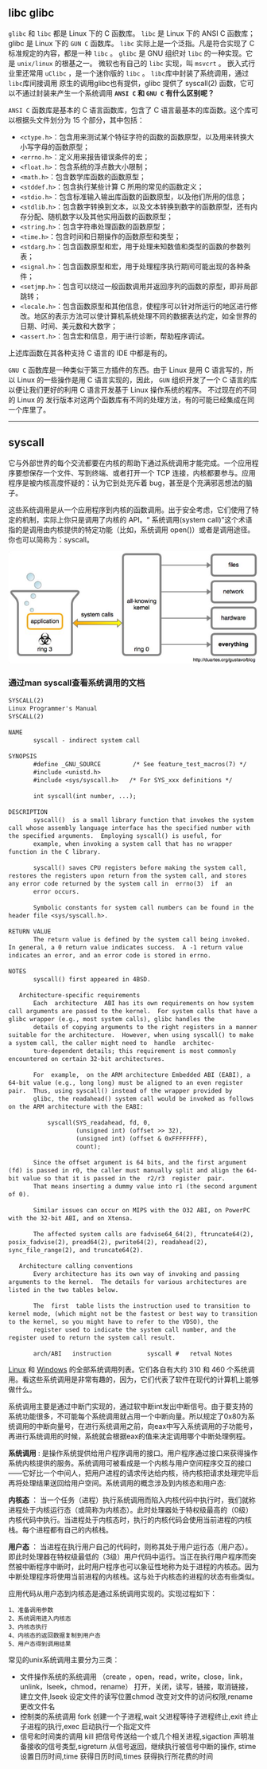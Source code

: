 ## libc glibc

`glibc` 和 `libc` 都是 Linux 下的 C 函数库。
`libc` 是 Linux 下的 ANSI C 函数库；glibc 是 Linux 下的 `GUN C` 函数库。
`libc` 实际上是一个泛指。凡是符合实现了 C 标准规定的内容，都是一种 `libc` 。
`glibc` 是 GNU 组织对 `libc` 的一种实现。它是 `unix/linux` 的根基之一。
微软也有自己的 `libc` 实现，叫 `msvcrt` 。
嵌入式行业里还常用 `uClibc` ，是一个迷你版的 `libc` 。
`libc`库中封装了系统调用，通过`libc`库间接调用 
原生的调用glibc也有提供，glibc 提供了 syscall(2) 函数，它可以不通过封装来产生一个系统调用
**`ANSI C` 和 `GNU C` 有什么区别呢？**

`ANSI C` 函数库是基本的 C 语言函数库，包含了 C 语言最基本的库函数。这个库可以根据头文件划分为 15 个部分，其中包括：
* `<ctype.h>`：包含用来测试某个特征字符的函数的函数原型，以及用来转换大小写字母的函数原型；
* `<errno.h>`：定义用来报告错误条件的宏；
* `<float.h>`：包含系统的浮点数大小限制；
* `<math.h>`：包含数学库函数的函数原型；
* `<stddef.h>`：包含执行某些计算 C 所用的常见的函数定义；
* `<stdio.h>`：包含标准输入输出库函数的函数原型，以及他们所用的信息；
* `<stdlib.h>`：包含数字转换到文本，以及文本转换到数字的函数原型，还有内存分配、随机数字以及其他实用函数的函数原型；
* `<string.h>`：包含字符串处理函数的函数原型；
* `<time.h>`：包含时间和日期操作的函数原型和类型；
* `<stdarg.h>`：包含函数原型和宏，用于处理未知数值和类型的函数的参数列表；
* `<signal.h>`：包含函数原型和宏，用于处理程序执行期间可能出现的各种条件；
* `<setjmp.h>`：包含可以绕过一般函数调用并返回序列的函数的原型，即非局部跳转；
* `<locale.h>`：包含函数原型和其他信息，使程序可以针对所运行的地区进行修改。地区的表示方法可以使计算机系统处理不同的数据表达约定，如全世界的日期、时间、美元数和大数字；
* `<assert.h>`：包含宏和信息，用于进行诊断，帮助程序调试。

上述库函数在其各种支持 C 语言的 IDE 中都是有的。

`GNU C` 函数库是一种类似于第三方插件的东西。由于 Linux 是用 C 语言写的，所以 Linux 的一些操作是用 C 语言实现的，因此，
`GUN` 组织开发了一个 C 语言的库 以便让我们更好的利用 C 语言开发基于 Linux 操作系统的程序。 不过现在的不同的 Linux 的
发行版本对这两个函数库有不同的处理方法，有的可能已经集成在同一个库里了。


----

## syscall
它与外部世界的每个交流都要在内核的帮助下通过系统调用才能完成。一个应用程序要想保存一个文件、写到终端、或者打开一个 TCP 连接，内核都要参与。应用程序是被内核高度怀疑的：认为它到处充斥着 bug，甚至是个充满邪恶想法的脑子。

这些系统调用是从一个应用程序到内核的函数调用。出于安全考虑，它们使用了特定的机制，实际上你只是调用了内核的 API。“ 系统调用(system call)”这个术语指的是调用由内核提供的特定功能（比如，系统调用 open()）或者是调用途径。你也可以简称为：syscall。

![syscall.jpeg](syscall.jpeg)

### 通过man syscall查看系统调用的文档
```shell
SYSCALL(2)                                                                             Linux Programmer's Manual                                                                             SYSCALL(2)

NAME
       syscall - indirect system call

SYNOPSIS
       #define _GNU_SOURCE         /* See feature_test_macros(7) */
       #include <unistd.h>
       #include <sys/syscall.h>   /* For SYS_xxx definitions */

       int syscall(int number, ...);

DESCRIPTION
       syscall()  is a small library function that invokes the system call whose assembly language interface has the specified number with the specified arguments.  Employing syscall() is useful, for
       example, when invoking a system call that has no wrapper function in the C library.

       syscall() saves CPU registers before making the system call, restores the registers upon return from the system call, and stores any error code returned by the system call in  errno(3)  if  an
       error occurs.

       Symbolic constants for system call numbers can be found in the header file <sys/syscall.h>.

RETURN VALUE
       The return value is defined by the system call being invoked.  In general, a 0 return value indicates success.  A -1 return value indicates an error, and an error code is stored in errno.

NOTES
       syscall() first appeared in 4BSD.

   Architecture-specific requirements
       Each  architecture  ABI has its own requirements on how system call arguments are passed to the kernel.  For system calls that have a glibc wrapper (e.g., most system calls), glibc handles the
       details of copying arguments to the right registers in a manner suitable for the architecture.  However, when using syscall() to make a system call, the caller might need to  handle  architec‐
       ture-dependent details; this requirement is most commonly encountered on certain 32-bit architectures.

       For  example,  on the ARM architecture Embedded ABI (EABI), a 64-bit value (e.g., long long) must be aligned to an even register pair.  Thus, using syscall() instead of the wrapper provided by
       glibc, the readahead() system call would be invoked as follows on the ARM architecture with the EABI:

           syscall(SYS_readahead, fd, 0,
                   (unsigned int) (offset >> 32),
                   (unsigned int) (offset & 0xFFFFFFFF),
                   count);

       Since the offset argument is 64 bits, and the first argument (fd) is passed in r0, the caller must manually split and align the 64-bit value so that it is passed in the  r2/r3  register  pair.
       That means inserting a dummy value into r1 (the second argument of 0).

       Similar issues can occur on MIPS with the O32 ABI, on PowerPC with the 32-bit ABI, and on Xtensa.

       The affected system calls are fadvise64_64(2), ftruncate64(2), posix_fadvise(2), pread64(2), pwrite64(2), readahead(2), sync_file_range(2), and truncate64(2).

   Architecture calling conventions
       Every architecture has its own way of invoking and passing arguments to the kernel.  The details for various architectures are listed in the two tables below.

       The  first  table lists the instruction used to transition to kernel mode, (which might not be the fastest or best way to transition to the kernel, so you might have to refer to the VDSO), the
       register used to indicate the system call number, and the register used to return the system call result.

       arch/ABI   instruction          syscall #   retval Notes

```

 [Linux](https://github.com/torvalds/linux/blob/v3.17/arch/x86/syscalls/syscall_64.tbl) 和 [Windows](https://j00ru.vexillium.org/syscalls/nt/32/) 的全部系统调用列表。它们各自有大约 310 和 460 个系统调用。看这些系统调用是非常有趣的，因为，它们代表了软件在现代的计算机上能够做什么。

 系统调用主要是通过中断门实现的，通过软中断int发出中断信号。由于要支持的系统功能很多，不可能每个系统调用就占用一个中断向量。所以规定了0x80为系统调用的中断向量号，在进行系统调用之前，向eax中写入系统调用的子功能号，再进行系统调用的时候，系统就会根据eax的值来决定调用哪个中断处理例程。

 **系统调用** : 是操作系统提供给用户程序调用的接口。用户程序通过接口来获得操作系统内核提供的服务。系统调用可被看成是一个内核与用户空间程序交互的接口——它好比一个中间人，把用户进程的请求传达给内核，待内核把请求处理完毕后再将处理结果送回给用户空间。系统调用的概念涉及到内核态和用户态:

 **内核态** ： 当一个任务（进程）执行系统调用而陷入内核代码中执行时，我们就称进程处于内核运行态（或简称为内核态）。此时处理器处于特权级最高的（0级）内核代码中执行。当进程处于内核态时，执行的内核代码会使用当前进程的内核栈。每个进程都有自己的内核栈。

**用户态** ： 当进程在执行用户自己的代码时，则称其处于用户运行态（用户态）。即此时处理器在特权级最低的（3级）用户代码中运行。当正在执行用户程序而突然被中断程序中断时，此时用户程序也可以象征性地称为处于进程的内核态。因为中断处理程序将使用当前进程的内核栈。这与处于内核态的进程的状态有些类似。

应用代码从用户态到内核态是通过系统调用实现的。实现过程如下：

    1、准备调用参数
    2、系统调用进入内核态
    3、内核态执行
    4、内核态的返回数据复制到用户态
    5、用户态得到调用结果

常见的unix系统调用主要分为三类：
* 文件操作系统的系统调用
  （create ，open，read，write，close，link，unlink，lseek，chmod，rename） 打开，关闭，读写，链接，取消链接，建立文件,lseek 设定文件的读写位置chmod 改变对文件的访问权限,rename 更改文件名
* 控制类的系统调用
  fork 创建一个子进程,wait 父进程等待子进程终止,exit 终止子进程的执行,exec 启动执行一个指定文件
* 信号和时间类的调用
  kill 把信号传送给一个或几个相关进程,sigaction 声明准备接收的信号类型,sigreturn 从信号返回，继续执行被信号中断的操作, stime 设置日历时间,time 获得日历时间,times 获得执行所花费的时间
  